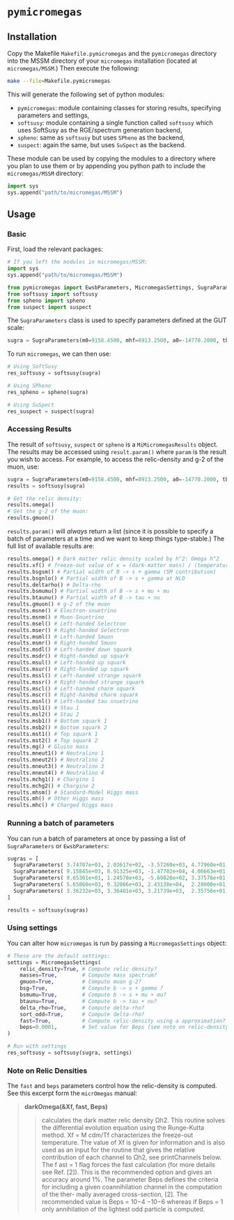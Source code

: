 # `pymicromegas`

## Installation

Copy the Makefile `Makefile.pymicromegas` and the `pymicromegas` directory into the MSSM directory of your `micromegas` installation
(located at `micromegas/MSSM`.) Then execute the following:

```sh
make --file=Makefile.pymicromegas
```

This will generate the following set of python modules:
- `pymicromegas`: module containing classes for storing results, specifying parameters and settings,
- `softsusy`: module containing a single function called `softsusy` which uses SoftSusy as the RGE/spectrum generation backend,
- `spheno`: same as `softsusy` but uses `SPheno` as the backend,
- `suspect`: again the same, but uses `SuSpect` as the backend.

These module can be used by copying the modules to a directory where you plan to use them or by appending you python path
to include the `micromegas/MSSM` directory:

```python
import sys
sys.append("path/to/micromegas/MSSM")
```

## Usage

### Basic

First, load the relevant packages:

```python
# If you left the modules in micromegas/MSSM:
import sys
sys.append("path/to/micromegas/MSSM")

from pymicromegas import EwsbParameters, MicromegasSettings, SugraParameters
from softsusy import softsusy
from spheno import spheno
from suspect import suspect
```

The `SugraParameters` class is used to specify parameters defined at the GUT scale:

```python
sugra = SugraParameters(m0=9158.4500, mhf=8913.2500, a0=-14770.2000, tb= 40.6663, sgn=1)
```

To run `micromegas`, we can then use:

```python
# Using SoftSusy
res_softsusy = softsusy(sugra)

# Using SPheno
res_spheno = spheno(sugra)

# Using SuSpect
res_suspect = suspect(sugra)
```

### Accessing Results

The result of `softsusy`, `suspect` or `spheno` is a `MiMicromegasResults` object. The results may be accessed
using `result.param()` where `param` is the result you wish to access. For example, to access the relic-density
and g-2 of the muon, use:

```python
sugra = SugraParameters(m0=9158.4500, mhf=8913.2500, a0=-14770.2000, tb= 40.6663, sgn=1)
results = softsusy(sugra)

# Get the relic density:
results.omega()
# Get the g-2 of the muon:
results.gmuon()
```

`results.param()` will *always* return a list (since it is possible to specify a batch of parameters at a time
and we want to keep things type-stable.) The full list of available results are:

```python
results.omega() # Dark matter relic density scaled by h^2: Omega h^2
results.xf() # freeze-out value of x = (dark-matter mass) / (temperature)
results.bsgsm() # Partial width of B -> s + gamma (SM contribution)
results.bsgnlo() # Partial width of B -> s + gamma at NLO
results.deltarho() # Delta-rho
results.bsmumu() # Partial width of B -> s + mu + mu
results.btaunu() # Partial width of B -> tau + nu
results.gmuon() # g-2 of the muon
results.msne() # Electron-snuetrino
results.msnm() # Muon-Snuetrino
results.msel() # Left-handed Selectron
results.mser() # Right-handed Selectron
results.msml() # Left-handed Smuon
results.msmr() # Right-handed Smuon
results.msdl() # Left-handed down squark
results.msdr() # Right-handed up squark
results.msul() # Left-handed up squark
results.msur() # Right-handed up squark
results.mssl() # Left-handed strange squark
results.mssr() # Right-handed strange squark
results.mscl() # Left-handed charm squark
results.mscr() # Right-handed charm squark
results.msnl() # Left-handed tau snuetrino
results.msl1() # Stau 1
results.msl2() # Stau 2
results.msb1() # Bottom squark 1
results.msb2() # Bottom squark 2
results.mst1() # Top squark 1
results.mst2() # Top squark 2
results.mg() # Gluino mass
results.mneut1() # Neutralino 1
results.mneut2() # Neutralino 2
results.mneut3() # Neutralino 3
results.mneut4() # Neutralino 4
results.mchg1() # Chargino 1
results.mchg2() # Chargino 2
results.mhsm() # Standard-Model Higgs mass
results.mh() # Other Higgs mass
results.mhc() # Charged Higgs mass
```

### Running a batch of parameters

You can run a batch of parameters at once by passing a list of `SugraParameters` or `EwsbParameters`:

```python
sugras = [
  SugraParameters( 3.74707e+03, 2.03617e+02, -3.57260e+03, 4.77960e+01, -1.00000e+00 )
  SugraParameters( 9.15845e+03, 8.91325e+03, -1.47702e+04, 4.06663e+01, 1.00000e+00  )
  SugraParameters( 9.65301e+01, 1.24578e+03, -5.69820e+02, 3.37576e+01, -1.00000e+00 )
  SugraParameters( 5.65860e+03, 9.32066e+03, 2.43138e+04,  2.28000e+01, -1.00000e+00 )
  SugraParameters( 3.36232e+03, 3.36401e+03, 3.21739e+03,  2.35756e+01, -1.00000e+00 )
]

results = softsusy(sugras)
```

### Using settings

You can alter how `micromegas` is run by passing a `MicromegasSettings` object:
```python
# These are the default settings:
settings = MicromegasSettings(
    relic_density=True, # Compute relic density?
    masses=True,        # Compute mass spectrum?
    gmuon=True,         # Compute muon g-2?
    bsg=True,           # Compute b -> s + gamma ?
    bsmumu=True,        # Compute b -> s + mu + mu?
    btaunu=True,        # Compute b -> tau + nu?
    delta_rho=True,     # Compute delta-rho?
    sort_odd=True,      # Compute delta-rho?
    fast=True,          # Compute relic-density using a approximation? (see note on relic-density)
    beps=0.0001,        # Set value for Beps (see note on relic-density)
)

# Run with settings
res_softsusy = softsusy(sugra, settings)
```

### Note on Relic Densities

The `fast` and `beps` parameters control how the relic-density is computed. See this excerpt form the `micrOmegas` manual:

> **darkOmega(&Xf, fast, Beps)**
> > calculates the dark matter relic density Ωh2. This routine solves the differential evolution
> > equation using the Runge-Kutta method. Xf = M cdm/Tf characterizes the freeze-out
> > temperature. The value of Xf is given for information and is also used as an input for the
> > routine that gives the relative contribution of each channel to Ωh2, see printChannels
> > below. The f ast = 1 flag forces the fast calculation (for more details see Ref. [2]). This is
> > the recommended option and gives an accuracy around 1%. The parameter Beps defines
> > the criteria for including a given coannihilation channel in the computation of the ther-
> > mally averaged cross-section, [2]. The recommended value is Beps = 10−4 −10−6 whereas
> > if Beps = 1 only annihilation of the lightest odd particle is computed.
